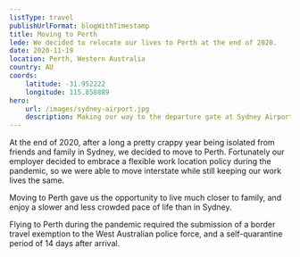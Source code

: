 ```yaml
---
listType: travel
publishUrlFormat: blogWithTimestamp
title: Moving to Perth
lede: We decided to relocate our lives to Perth at the end of 2020.
date: 2020-11-19
location: Perth, Western Australia
country: AU
coords:
    latitude: -31.952222
    longitude: 115.858889
hero:
    url: /images/sydney-airport.jpg
    description: Making our way to the departure gate at Sydney Airport.
---
```


At the end of 2020, after a long a pretty crappy year being isolated from friends and family in Sydney, we decided to move to Perth. Fortunately our employer decided to embrace a flexible work location policy during the pandemic, so we were able to move interstate while still keeping our work lives the same. 

Moving to Perth gave us the opportunity to live much closer to family, and enjoy a slower and less crowded pace of life than in Sydney. 

Flying to Perth during the pandemic required the submission of a border travel exemption to the West Australian police force, and a self-quarantine period of 14 days after arrival. 
